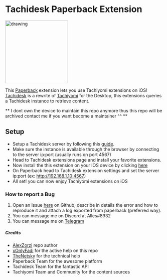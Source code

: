 # Tachidesk Paperback Extension
<img src="https://user-images.githubusercontent.com/47613715/230618874-1d8bef58-382a-483e-9a4d-377714648965.png" alt="drawing" width="200"/>

This  [Paperback](https://paperback.moe/) extension lets you use Tachiyomi extensions on iOS!
[Tachidesk](https://github.com/Suwayomi/Tachidesk-Server) is a rewrite of [Tachiyomi](https://tachiyomi.org/) for the Desktop, this extensions queries a  Tachidesk instance to retrieve content.

** I dont own the device to maintain this repo anymore thus this repo will be archived contact me if you want become a maintainer ^^ **

## Setup
-   Setup a Tachidesk server by following this [guide](https://github.com/Suwayomi/Tachidesk-Server#downloading-and-running-the-app).
- Make sure the instance is available through the browser by connecting to the server ip:port (usually runs on port 4567)
- Head to Tachidesk extensions page and install your favorite extensions.
- Now install the this extension on your iOS device by clicking [here](https://suwayomi.github.io/tachidesk-paperback-ext/)
- On Paperback head to Tachidesk extension settings and set the server ip:port (ex: http://192.168.1.10:4567)
- All set! you can now enjoy Tachiyomi extensions on iOS

### How to report a Bug
1) Open an Issue [here](https://github.com/Suwayomi/tachidesk-paperback-ext/issues/new) on Github, describe in details the error and how to reproduce it and attach a log exported from paperback (preferred way).
2) You can message me on Discord at Alles#8932
3) You can message me on [Telegram](https://t.me/Alz_8bit) 

##### Credits
- [AlexZorzi](https://github.com/AlexZorzi) repo author
- [xOnlyFadi](https://github.com/xOnlyFadi) for the active help on this repo
- [TheNetsky](https://github.com/TheNetsky) for the technical help
- Paperback Team for the awesome platform
- Tachidesk Team for the fantastic API
- Tachiyomi Team and Community for the content sources
